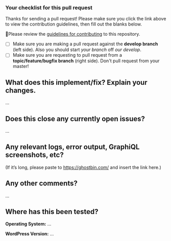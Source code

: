### Your checklist for this pull request
Thanks for sending a pull request! Please make sure you click the link above to view the contribution guidelines, then fill out the blanks below.

🚨Please review the [guidelines for contributing](.github/CONTRIBUTING.md) to this repository.

- [ ] Make sure you are making a pull request against the **develop branch** (left side). Also you should start *your branch* off *our develop*.
- [ ] Make sure you are requesting to pull request from a **topic/feature/bugfix branch** (right side). Don't pull request from your master!

What does this implement/fix? Explain your changes.
---------------------------------------------------
…


Does this close any currently open issues?
------------------------------------------
…


Any relevant logs, error output, GraphiQL screenshots, etc?
-------------------------------------
(If it’s long, please paste to https://ghostbin.com/ and insert the link here.)


Any other comments?
-------------------
…


Where has this been tested?
---------------------------
**Operating System:** …

**WordPress Version:** …
